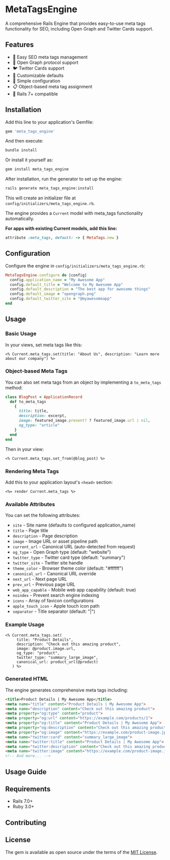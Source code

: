 # MetaTagsEngine

A comprehensive Rails Engine that provides easy-to-use meta tags functionality for SEO, including Open Graph and Twitter Cards support.

## Features

- 🎯 Easy SEO meta tags management
- 📱 Open Graph protocol support
- 🐦 Twitter Cards support
- 🎨 Customizable defaults
- 🔧 Simple configuration
- 📋 Object-based meta tag assignment
- 🚀 Rails 7+ compatible

## Installation

Add this line to your application's Gemfile:

```ruby
gem 'meta_tags_engine'
```

And then execute:

```bash
bundle install
```

Or install it yourself as:

```bash
gem install meta_tags_engine
```

After installation, run the generator to set up the engine:

```bash
rails generate meta_tags_engine:install
```

This will create an initializer file at `config/initializers/meta_tags_engine.rb`.

The engine provides a `Current` model with meta_tags functionality automatically.

**For apps with existing Current models, add this line:**
```ruby
attribute :meta_tags, default: -> { MetaTags.new }
```

## Configuration

Configure the engine in `config/initializers/meta_tags_engine.rb`:

```ruby
MetaTagsEngine.configure do |config|
  config.application_name = "My Awesome App"
  config.default_title = "Welcome to My Awesome App"
  config.default_description = "The best app for awesome things"
  config.default_image = "opengraph.png"
  config.default_twitter_site = "@myawesomeapp"
end
```

## Usage

### Basic Usage

In your views, set meta tags like this:

```erb
<% Current.meta_tags.set(title: "About Us", description: "Learn more about our company") %>
```

### Object-based Meta Tags

You can also set meta tags from an object by implementing a `to_meta_tags` method:

```ruby
class BlogPost < ApplicationRecord
  def to_meta_tags
    {
      title: title,
      description: excerpt,
      image: featured_image.present? ? featured_image.url : nil,
      og_type: "article"
    }
  end
end
```

Then in your view:

```erb
<% Current.meta_tags.set_from(@blog_post) %>
```

### Rendering Meta Tags

Add this to your application layout's `<head>` section:

```erb
<%= render Current.meta_tags %>
```

### Available Attributes

You can set the following attributes:

- `site` - Site name (defaults to configured application_name)
- `title` - Page title
- `description` - Page description
- `image` - Image URL or asset pipeline path
- `current_url` - Canonical URL (auto-detected from request)
- `og_type` - Open Graph type (default: "website")
- `twitter_type` - Twitter card type (default: "summary")
- `twitter_site` - Twitter site handle
- `theme_color` - Browser theme color (default: "#ffffff")
- `canonical_url` - Canonical URL override
- `next_url` - Next page URL
- `prev_url` - Previous page URL
- `web_app_capable` - Mobile web app capability (default: true)
- `noindex` - Prevent search engine indexing
- `icons` - Array of favicon configurations
- `apple_touch_icon` - Apple touch icon path
- `separator` - Title separator (default: "|")

### Example Usage

```erb
<% Current.meta_tags.set(
     title: "Product Details",
     description: "Check out this amazing product",
     image: @product.image.url,
     og_type: "product",
     twitter_type: "summary_large_image",
     canonical_url: product_url(@product)
   ) %>
```

### Generated HTML

The engine generates comprehensive meta tags including:

```html
<title>Product Details | My Awesome App</title>
<meta name="title" content="Product Details | My Awesome App">
<meta name="description" content="Check out this amazing product">
<meta property="og:type" content="product">
<meta property="og:url" content="https://example.com/products/1">
<meta property="og:title" content="Product Details | My Awesome App">
<meta property="og:description" content="Check out this amazing product">
<meta property="og:image" content="https://example.com/product-image.jpg">
<meta name="twitter:card" content="summary_large_image">
<meta name="twitter:title" content="Product Details | My Awesome App">
<meta name="twitter:description" content="Check out this amazing product">
<meta name="twitter:image" content="https://example.com/product-image.jpg">
<!-- And more... -->
```
## Usage Guide

## Requirements

- Rails 7.0+
- Ruby 3.0+

## Contributing


## License

The gem is available as open source under the terms of the [MIT License](https://opensource.org/licenses/MIT).
